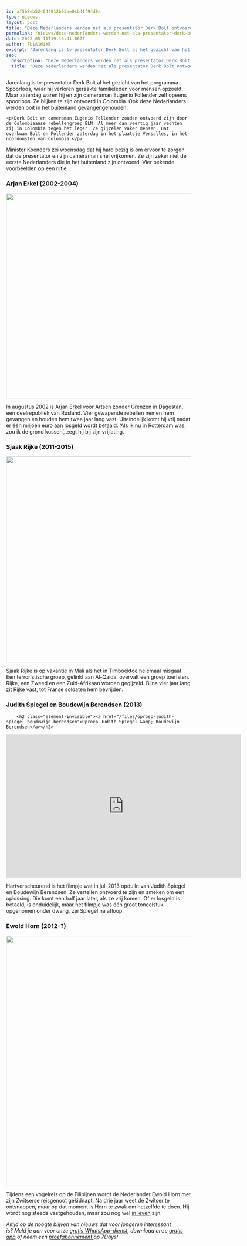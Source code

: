 ```yaml
---
id: af5b8eb524644912b53ae0cb41f94d0a
type: nieuws
layout: post
title: "Deze Nederlanders werden net als presentator Derk Bolt ontvoerd"
permalink: /nieuws/deze-nederlanders-werden-net-als-presentator-derk-bolt-ontvoerd/
date: 2022-05-11T19:16:41.067Z
author: 7biA1WiYB
excerpt: "Jarenlang is tv-presentator Derk Bolt al het gezicht van het programma Spoorloos, waar hij verloren geraakte familieleden voor mensen opzoekt. Maar zaterdag waren hij en zijn cameraman Eugenio Follender zelf opeens spoorloos. Ze blijken te zijn ontvoerd in Colombia. Ook deze Nederlanders werden ooit in het buitenland gevangengehouden.   "
seo:
  description: "Deze Nederlanders werden net als presentator Derk Bolt ontvoerd"
  title: "Deze Nederlanders werden net als presentator Derk Bolt ontvoerd"
---
```

Jarenlang is tv-presentator Derk Bolt al het gezicht van het programma Spoorloos, waar hij verloren geraakte familieleden voor mensen opzoekt. Maar zaterdag waren hij en zijn cameraman Eugenio Follender zelf opeens spoorloos. Ze blijken te zijn ontvoerd in Colombia. Ook deze Nederlanders werden ooit in het buitenland gevangengehouden.   

    <p>Derk Bolt en cameraman Eugenio Follender zouden ontvoerd zijn door de Colombiaanse rebellengroep ELN. Al meer dan veertig jaar vechten zij in Colombia tegen het leger. Ze gijzelen vaker mensen. Dat overkwam Bolt en Follender zaterdag in het plaatsje Versalles, in het noordoosten van Colombia.</p>
<p>Minister Koenders zei woensdag dat hij hard bezig is om ervoor te zorgen dat de presentator en zijn cameraman snel vrijkomen. Ze zijn zeker niet de eerste Nederlanders die in het buitenland zijn ontvoerd. Vier bekende voorbeelden op een rijtje.</p>
<h3>Arjan Erkel (2002-2004)</h3>
<p><div class="media media-element-container media-default"><div id="file-417971" class="file file-image file-image-jpeg">

        
  
  <div class="content">
    <img title="Foto: ANP" height="559" width="850" class="media-element file-default" data-delta="1" src="https://7dagen.netlify.app/sites/default/files/7D%20Arjan%20Erkel%20ANP-1055868.jpg" alt="">  </div>

  
</div>
</div>
<p>In augustus 2002 is Arjan Erkel voor Artsen zonder Grenzen in Dagestan, een deelrepubliek van Rusland. Vier gewapende rebellen nemen hem gevangen en houden hem twee jaar lang vast. Uiteindelijk komt hij vrij nadat er één miljoen euro aan losgeld wordt betaald. ‘Als ik nu in Rotterdam was, zou ik de grond kussen’, zegt hij bij zijn vrijlating.</p>
<h3>Sjaak Rijke (2011-2015)</h3>
<p><div class="media media-element-container media-default"><div id="file-417972" class="file file-image file-image-jpeg">

        
  
  <div class="content">
    <img title="Foto: AFP" height="562" width="850" class="media-element file-default" data-delta="1" src="https://7dagen.netlify.app/sites/default/files/7D%20Sjaak%20Rijke%20EPA-32061748.jpg" alt="">  </div>

  
</div>
</div>
<p>Sjaak Rijke is op vakantie in Mali als het in Timboektoe helemaal misgaat. Een terroristische groep, gelinkt aan Al-Qaida, overvalt een groep toeristen. Rijke, een Zweed en een Zuid-Afrikaan worden gegijzeld. Bijna vier jaar lang zit Rijke vast, tot Franse soldaten hem bevrijden.</p>
<h3>Judith Spiegel en Boudewijn Berendsen (2013)</h3>
<p><div class="media media-element-container media-default"><div id="file-417969" class="file file-video file-video-youtube">

        <h2 class="element-invisible"><a href="/files/oproep-judith-spiegel-boudewijn-berendsen">Oproep Judith Spiegel &amp; Boudewijn Berendsen</a></h2>
    
  
  <div class="content">
    <div class="media-youtube-video file media-element file-default media-youtube-1">
  <iframe class="media-youtube-player" width="640" height="390" title="Oproep Judith Spiegel &amp; Boudewijn Berendsen" src="https://www.youtube.com/embed/BxgJKuQ-eFM?wmode=opaque&controls=" name="Oproep Judith Spiegel &amp; Boudewijn Berendsen" frameborder="0" allowfullscreen="">Video van Oproep Judith Spiegel &amp;amp; Boudewijn Berendsen</iframe>
</div>
  </div>

  
</div>
</div>
<p>Hartverscheurend is het filmpje wat in juli 2013 opduikt van Judith Spiegel en Boudewijn Berendsen. Ze vertellen ontvoerd te zijn en smeken om een oplossing. Die komt een half jaar later, als ze vrij komen. Of er losgeld is betaald, is onduidelijk, maar het filmpje was één groot toneelstuk opgenomen onder dwang, zei Spiegel na afloop.</p>
<h3>Ewold Horn (2012-?)</h3>
<p><div class="media media-element-container media-default"><div id="file-417973" class="file file-image file-image-jpeg">

        
  
  <div class="content">
    <img title="Foto: AFP" height="682" width="850" class="media-element file-default" data-delta="1" src="https://7dagen.netlify.app/sites/default/files/7D%20Ewold%20Horn%20ANP-17648158.jpg" alt="">  </div>

  
</div>
</div>
<p>Tijdens een vogelreis op de Filipijnen wordt de Nederlander Ewold Horn met zijn Zwitserse reisgenoot gekidnapt. Na drie jaar weet de Zwitser te ontsnappen, maar op dat moment is Horn te zwak om hetzelfde te doen. Hij wordt nog steeds vastgehouden, maar zou nog wel <a href="http://www.ad.nl/buitenland/ontvoerde-ewold-horn-levend-gezien~aebe6ca2/" target="_blank">in leven</a> zijn. </p>
<p><em>Altijd op de hoogte blijven van nieuws dat voor jongeren interessant is? Meld je aan voor onze <a href="https://7dagen.netlify.app/whatsapp">gratis WhatsApp-dienst</a>, download onze <a href="https://7dagen.netlify.app/app">gratis app</a> of neem een <a href="https://abonneren.sevendays.nl/abonneren/abonnementen/ae/artikel">proefabonnement </a>op 7Days!</em></p>  
